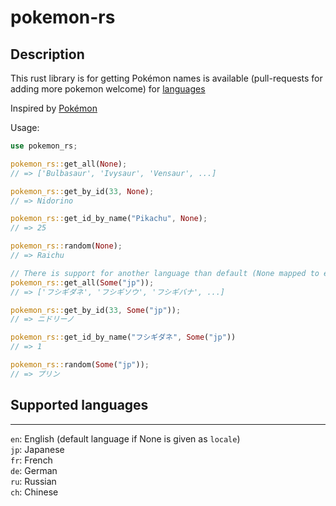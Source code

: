 # pokemon-rs

## Description

This rust library is for getting Pokémon names
is available (pull-requests for adding more pokemon welcome) for [languages](#supported-languages)  
  
Inspired by [Pokémon](https://github.com/sindresorhus/pokemon)  
  
Usage:

```rust
use pokemon_rs;

pokemon_rs::get_all(None);
// => ['Bulbasaur', 'Ivysaur', 'Vensaur', ...]

pokemon_rs::get_by_id(33, None);
// => Nidorino

pokemon_rs::get_id_by_name("Pikachu", None);
// => 25

pokemon_rs::random(None);
// => Raichu

// There is support for another language than default (None mapped to en) that can be given, like `Some("jp")`):
pokemon_rs::get_all(Some("jp"));
// => ['フシギダネ', 'フシギソウ', 'フシギバナ', ...]

pokemon_rs::get_by_id(33, Some("jp"));
// => ニドリーノ

pokemon_rs::get_id_by_name("フシギダネ", Some("jp"))
// => 1

pokemon_rs::random(Some("jp"));
// => プリン
```

## Supported languages

---
`en`: English (default language if None is given as `locale`)  
`jp`: Japanese  
`fr`: French  
`de`: German  
`ru`: Russian  
`ch`: Chinese  
